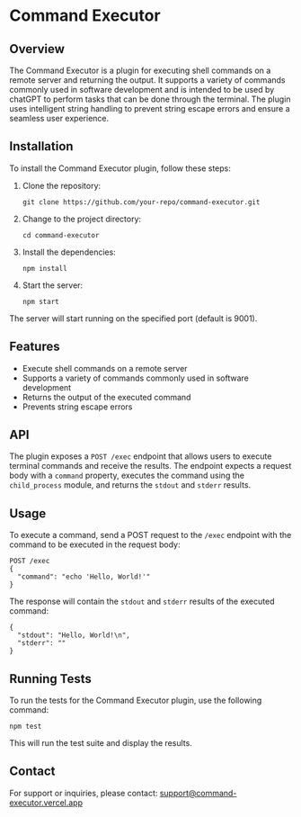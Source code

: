 # Command Executor

## Overview

The Command Executor is a plugin for executing shell commands on a remote server and returning the output. It supports a variety of commands commonly used in software development and is intended to be used by chatGPT to perform tasks that can be done through the terminal. The plugin uses intelligent string handling to prevent string escape errors and ensure a seamless user experience.

## Installation

To install the Command Executor plugin, follow these steps:

1. Clone the repository:
   ```
   git clone https://github.com/your-repo/command-executor.git
   ```

2. Change to the project directory:
   ```
   cd command-executor
   ```

3. Install the dependencies:
   ```
   npm install
   ```

4. Start the server:
   ```
   npm start
   ```

The server will start running on the specified port (default is 9001).

## Features

- Execute shell commands on a remote server
- Supports a variety of commands commonly used in software development
- Returns the output of the executed command
- Prevents string escape errors

## API

The plugin exposes a `POST /exec` endpoint that allows users to execute terminal commands and receive the results. The endpoint expects a request body with a `command` property, executes the command using the `child_process` module, and returns the `stdout` and `stderr` results.

## Usage

To execute a command, send a POST request to the `/exec` endpoint with the command to be executed in the request body:

```
POST /exec
{
  "command": "echo 'Hello, World!'"
}
```

The response will contain the `stdout` and `stderr` results of the executed command:

```
{
  "stdout": "Hello, World!\n",
  "stderr": ""
}
```

## Running Tests

To run the tests for the Command Executor plugin, use the following command:

```
npm test
```

This will run the test suite and display the results.

## Contact

For support or inquiries, please contact: support@command-executor.vercel.app
